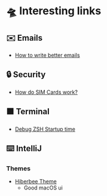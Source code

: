 # 🛸 Interesting links

## ✉️ Emails
* [How to write better emails](https://iridakos.com/how-to/2019/06/26/composing-better-emails.html)

## 🔒 Security
* [How do SIM Cards work?](https://www.youtube.com/watch?v=iJFnYBJJiuQ)

## ⬛️ Terminal
* [Debug ZSH Startup time](https://blog.askesis.pl/post/2017/04/how-to-debug-zsh-startup-time.html)

## ⌨️ ️IntelliJ
### Themes
* [Hiberbee Theme](https://github.com/Hiberbee/intellij-theme)
  * Good macOS ui
